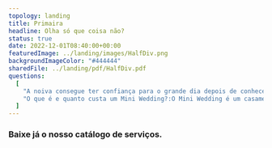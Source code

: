 ```yaml
---
topology: landing
title: Primaira
headline: Olha só que coisa não?
status: true
date: 2022-12-01T08:40:00+00:00
featuredImage: ../landing/images/HalfDiv.png
backgroundImageColor: "#444444"
sharedFile: ../landing/pdf/HalfDiv.pdf
questions:
  [
    "A noiva consegue ter confiança para o grande dia depois de conhecer inúmeras problemáticas de organizar um casamento sem ajuda?:Toda noiva, em seu momento de entrada está nervosa ao ponto de ter um piripaque. Antes disso, ela está no dia da noiva se preparando toda nervosa. Ela já acorda ansiosa e a noite anterior então, talvez nem durma. Essa noiva não merece passar pelo processo de organizar um evento dessa magnitute sem ajuda profissional.",
    "O que é e quanto custa um Mini Wedding?:O Mini Wedding é um casamento intimista, com até 100 convidados. O seu custo pode variar de 30 mil reais a 120 mil reais.",
  ]
---
```


### Baixe já o nosso catálogo de serviços.
